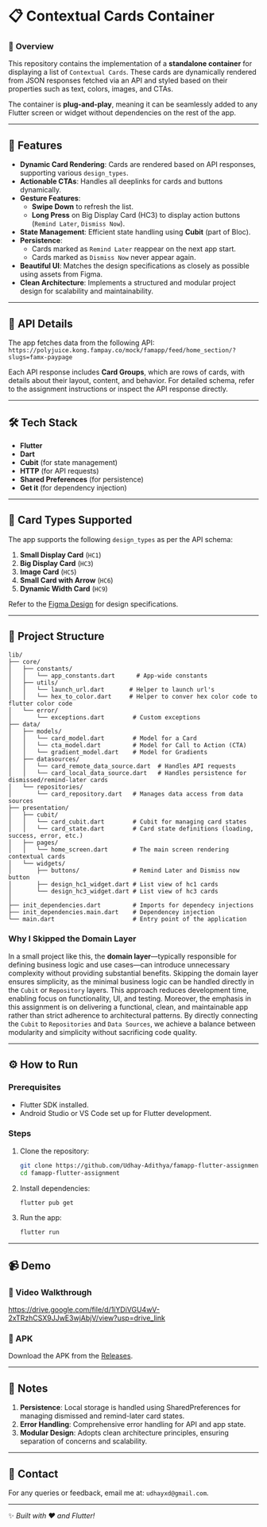 
# 📋 Contextual Cards Container  

### 🎯 **Overview**  
This repository contains the implementation of a **standalone container** for displaying a list of `Contextual Cards`. These cards are dynamically rendered from JSON responses fetched via an API and styled based on their properties such as text, colors, images, and CTAs.

The container is **plug-and-play**, meaning it can be seamlessly added to any Flutter screen or widget without dependencies on the rest of the app.

---

## 🚀 Features  

- **Dynamic Card Rendering**: Cards are rendered based on API responses, supporting various `design_types`.  
- **Actionable CTAs**: Handles all deeplinks for cards and buttons dynamically.  
- **Gesture Features**:
  - **Swipe Down** to refresh the list.  
  - **Long Press** on Big Display Card (HC3) to display action buttons (`Remind Later`, `Dismiss Now`).  
- **State Management**: Efficient state handling using **Cubit** (part of Bloc).  
- **Persistence**:
  - Cards marked as `Remind Later` reappear on the next app start.  
  - Cards marked as `Dismiss Now` never appear again.  
- **Beautiful UI**: Matches the design specifications as closely as possible using assets from Figma.  
- **Clean Architecture**: Implements a structured and modular project design for scalability and maintainability.

---

## 📡 API Details  

The app fetches data from the following API:  
`https://polyjuice.kong.fampay.co/mock/famapp/feed/home_section/?slugs=famx-paypage`  

Each API response includes **Card Groups**, which are rows of cards, with details about their layout, content, and behavior. For detailed schema, refer to the assignment instructions or inspect the API response directly.

---

## 🛠️ Tech Stack  

- **Flutter**  
- **Dart**  
- **Cubit** (for state management)  
- **HTTP** (for API requests)  
- **Shared Preferences** (for persistence)  
- **Get it** (for dependency injection)  

---

## 🎨 Card Types Supported  

The app supports the following `design_types` as per the API schema:  
1. **Small Display Card** (`HC1`)  
2. **Big Display Card** (`HC3`)  
3. **Image Card** (`HC5`)  
4. **Small Card with Arrow** (`HC6`)  
5. **Dynamic Width Card** (`HC9`)  

Refer to the [Figma Design](https://www.figma.com/file/AvK2BRGwMTv4kQab5ymJ0K/AAL3-Android-assignment-Design-Specs) for design specifications.

---

## 📂 Project Structure  

```plaintext
lib/
├── core/
│   ├── constants/
│   │   └── app_constants.dart      # App-wide constants
│   ├── utils/
│   │   └── launch_url.dart       # Helper to launch url's
│   │   └── hex_to_color.dart     # Helper to conver hex color code to flutter color code
│   └── error/
│       └── exceptions.dart        # Custom exceptions
├── data/
│   ├── models/
│   │   └── card_model.dart        # Model for a Card
│   │   └── cta_model.dart         # Model for Call to Action (CTA)
│   │   └── gradient_model.dart    # Model for Gradients
│   ├── datasources/
│   │   └── card_remote_data_source.dart  # Handles API requests
│   │   └── card_local_data_source.dart   # Handles persistence for dismissed/remind-later cards
│   └── repositories/
│       └── card_repository.dart   # Manages data access from data sources
├── presentation/
│   ├── cubit/
│   │   └── card_cubit.dart        # Cubit for managing card states
│   │   └── card_state.dart        # Card state definitions (loading, success, error, etc.)
│   ├── pages/
│   │   └── home_screen.dart       # The main screen rendering contextual cards
│   └── widgets/
│       ├── buttons/               # Remind Later and Dismiss now button
│       ├── design_hc1_widget.dart # List view of hc1 cards
│       └── design_hc3_widget.dart # List view of hc3 cards
│
├── init_dependencies.dart         # Imports for dependecy injections
├── init_dependencies.main.dart    # Dependencey injection
└── main.dart                      # Entry point of the application
```

### Why I Skipped the Domain Layer

In a small project like this, the **domain layer**—typically responsible for defining business logic and use cases—can introduce unnecessary complexity without providing substantial benefits. Skipping the domain layer ensures simplicity, as the minimal business logic can be handled directly in the `Cubit` or `Repository` layers. This approach reduces development time, enabling focus on functionality, UI, and testing. Moreover, the emphasis in this assignment is on delivering a functional, clean, and maintainable app rather than strict adherence to architectural patterns. By directly connecting the `Cubit` to `Repositories` and `Data Sources`, we achieve a balance between modularity and simplicity without sacrificing code quality.


---

## ⚙️ How to Run  

### Prerequisites  
- Flutter SDK installed.  
- Android Studio or VS Code set up for Flutter development.  

### Steps  

1. Clone the repository:  
   ```bash
   git clone https://github.com/Udhay-Adithya/famapp-flutter-assignment.git
   cd famapp-flutter-assignment
   ```

2. Install dependencies:  
   ```bash
   flutter pub get
   ```

3. Run the app:  
   ```bash
   flutter run
   ```

---

## 📹 Demo  

### 🎥 Video Walkthrough  

https://drive.google.com/file/d/1iYDiVGU4wV-2xTRzhCSX9JJwE3wjAbjV/view?usp=drive_link 

### 📱 APK  

Download the APK from the [Releases](https://github.com/Udhay-Adithya/famapp-flutter-assignment/releases).

---

## 📝 Notes  

1. **Persistence**: Local storage is handled using SharedPreferences for managing dismissed and remind-later card states.  
2. **Error Handling**: Comprehensive error handling for API and app state.  
3. **Modular Design**: Adopts clean architecture principles, ensuring separation of concerns and scalability.  

---

## 💌 Contact  

For any queries or feedback, email me at: `udhayxd@gmail.com`.  

---

✨ *Built with ❤️ and Flutter!*  